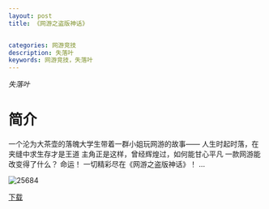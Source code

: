 ```yaml
---
layout: post
title: 《网游之盗版神话》


categories: 网游竞技
description: 失落叶
keywords: 网游竞技，失落叶
---
```


*失落叶*

# 简介

一个沦为大茶壶的落魄大学生带着一群小姐玩网游的故事——
人生时起时落，在夹缝中求生存才是王道 主角正是这样，曾经辉煌过，如何能甘心平凡
一款网游能改变得了什么？
命运！
一切精彩尽在《网游之盗版神话》！
...

![25684](http://tva2.sinaimg.cn/large/008dGP0Fgy1gtybrny2syj30go0m8mzn.jpg)

[下载](https://link.jscdn.cn/1drv/aHR0cHM6Ly8xZHJ2Lm1zL3QvcyFBaGU2R2dNWmVFb2poRzlsR3hzb05NODBWSnVIP2U9cXp3eXFh.txt)
